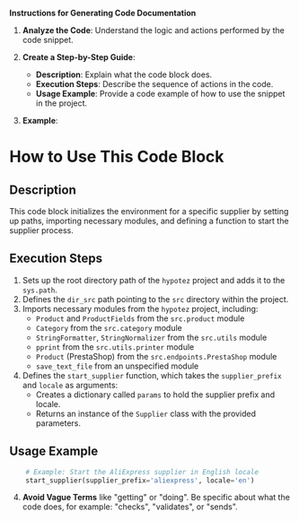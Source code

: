 **Instructions for Generating Code Documentation**

1. **Analyze the Code**: Understand the logic and actions performed by the code snippet.

2. **Create a Step-by-Step Guide**:
    - **Description**: Explain what the code block does.
    - **Execution Steps**: Describe the sequence of actions in the code.
    - **Usage Example**: Provide a code example of how to use the snippet in the project.

3. **Example**:

How to Use This Code Block
=========================================================================================

Description
-------------------------
This code block initializes the environment for a specific supplier by setting up paths, importing necessary modules, and defining a function to start the supplier process.

Execution Steps
-------------------------
1. Sets up the root directory path of the `hypotez` project and adds it to the `sys.path`.
2. Defines the `dir_src` path pointing to the `src` directory within the project.
3. Imports necessary modules from the `hypotez` project, including:
    - `Product` and `ProductFields` from the `src.product` module
    - `Category` from the `src.category` module
    - `StringFormatter`, `StringNormalizer` from the `src.utils` module
    - `pprint` from the `src.utils.printer` module
    - `Product` (PrestaShop) from the `src.endpoints.PrestaShop` module
    - `save_text_file` from an unspecified module
4. Defines the `start_supplier` function, which takes the `supplier_prefix` and `locale` as arguments:
    - Creates a dictionary called `params` to hold the supplier prefix and locale.
    - Returns an instance of the `Supplier` class with the provided parameters.

Usage Example
-------------------------

```python
    # Example: Start the AliExpress supplier in English locale
    start_supplier(supplier_prefix='aliexpress', locale='en')
```

4. **Avoid Vague Terms** like "getting" or "doing". Be specific about what the code does, for example: "checks", "validates", or "sends".